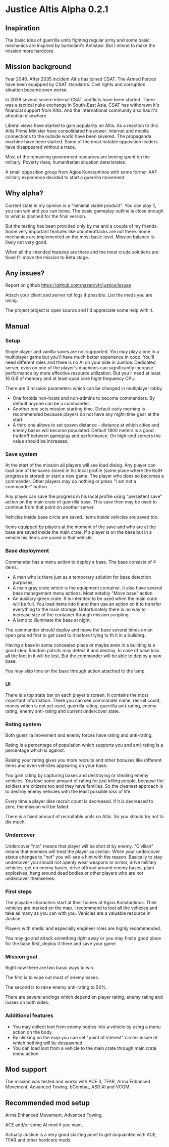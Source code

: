# Justice Altis Alpha 0.2.1

## Inspiration
The basic idea of guerrilla units fighting regular army
and some basic mechanics are inspired by barbolani's Antistasi.
But I intend to make the mission more hardcore.

## Mission background
Year 2040. After 2035 incident Altis has joined CSAT.
The Armed Forces have been equipped by CSAT standards.
Civil rights and corruption situation became even worse.

In 2039 several severe internal CSAT conflicts have been started.
There was a tactical nuke exchange in South-East Asia.
CSAT has withdrawn it's financial support from Altis.
And the international community also has it's attention elsewhere.

Liberal views have started to gain popularity on Altis.
As a reaction to this Altis Prime Minister have consolidated his power.
Internet and mobile connections to the outside world have been severed.
The propaganda machine have been started.
Some of the most notable opposition leaders have disappeared without a trace.

Most of the remaining govenrment resources are beeing spent on the military.
Poverty rises, humanitarian situation deteriorates.

A small opposition group from Agios Konstantinos with some former
AAF military experience decided to start a guerrilla movement.

## Why alpha?
Current state in my opinion is a "minimal viable product".
You can play it, you can win and you can loose.
The basic gameplay outline is close enough to what is planned for the final version.

But the testing has been provided only by me and a couple of my friends.
Some very important features like counterattacks are not there.
Some mechanics are implemented on the most basic level.
Mission balance is likely not very good.

When all the intended features are there and the most crude solutions
are fixed I'll move the mission to Beta stage.

## Any issues?
Report on github https://github.com/nazarovtr/justice/issues

Attach your client and server rpt logs if possible. List the mods you are using.

The project project is open source and I'd appreciate some help with it.

## Manual

### Setup
Single player and vanilla saves are not supported.
You may play alone in a multiplayer game but you'll have much better experience in coop.
You'll need different roles and there is no AI on your side in Justice.
Dedicated server, even on one of the player's machines can significantly increase performance by more effective resource utilization.
But you'll need at least 16 GiB of memory and at least quad core hight frequency CPU.

There are 3 mission parameters which can be changed in multiplayer lobby.
- One forbids non-hosts and non-admins to become commanders. By default anyone can be a commander.
- Another one sets mission starting time.
Default early morning is recommended because players do not have any night-time gear at the start.
- A third one allows to set spawn distance - distance at which cities and enemy bases will become populated.
Default 1800 meters is a good tradeoff between gameplay and performance.
On high-end servers the value should be increased.

### Save system
At the start of the mission all players will see load dialog.
Any player can load one of the saves stored in his local profile (same place where the KotH progress is stored) or start a new game.
The player who does so becomes a commander.
Other players may do nothing or press "I am not a commander" button.

Any player can save the progress in his local profile using "persistent save" action on the main crate of guerrilla base.
This save then may be used to continue from that point on another server.

Vehicles inside base circle are saved.
Items inside vehicles are saved too.

Items equipped by players at the moment of the save and who are at the base are saved inside the main crate.
If a player is on the base but in a vehicle his items are saved in that vehicle.

### Base deployment
Commander has a menu action to deploy a base. The base consists of 4 items.
- A man who is there just as a temporary solution for base detection purposes,
- A main gray crate which is the equipment container. It also have several base management menu actions. Most notably "Move base" action.
- An auxilary green crate. It is intended to be used when the main crate will be full. You load items into it and then use an action on it to transfer everything to the main storage. Unfortunately there is no way to increase size of the container through mission scripting.
- A lamp to illuminate the base at night.

The commander should deploy and move the base several times on an open ground first to get used to it before trying to fit it in a building.

Having a base in some concealed place or maybe even in a building is a good idea.
Random patrols may detect it and destroy.
In case of base loss all the loot in it will be lost.
But the commander will be able to deploy a new base.

You may skip time on the base through action attached to the lamp.

### UI
There is a top state bar on each player's screen. It contains the most important information.
There you can see commander name, recruit count, money which is not yet used, guerrilla rating, guerrilla anti-rating, enemy rating, enemy anti-rating and current undercover state.

### Rating system
Both guerrilla movement and enemy forces have rating and anti-rating.

Rating is a percentage of population which supports you and anti-rating is a percentage which is against.

Raising your rating gives you more recruits and other bonuses like different items and even vehicles appearing on your base.

You gain rating by capturing bases and destroying or stealing enemy vehicles.
You lose some amount of rating for just killing people, because the soldiers are citizens too and they have families.
So the cleanest approach is to destroy enemy vehicles with the least possible loss of life.

Every time a player dies recruit count is decreased.
If it is decreased to zero, the mission will be failed.

There is a fixed amount of recruitable units on Altis.
So you should try not to die much.

### Undercover
Undercover "not" means that player will be shot at by enemy.
"Civilian" means that enemies will treat the player as civilian.
When your undercover status changes to "not" you will see a hint with the reason.
Basically to stay undercover you should not openly wear weapons or armor,
drive military vehicles, get on enemy bases, drive offroad around enemy bases,
plant explosives, hang around dead bodies or other players who are not undercover themselves.

### First steps
The playable characters start at their homes at Agios Konstantinos.
Their vehicles are marked on the map.
I recommend to loot all the vehicles and take as many as you can with you.
Vehicles are a valuable resource in Justice.

Players with medic and especially engineer roles are highly recommended.

You may go and attack something right away or you may find a good place for the base first, deploy it there and save your game.

### Mission goal
Right now there are two basic ways to win.

The first is to wipe out most of enemy bases.

The second is to raise enemy anti-rating to 50%.

There are several endings which depend on player rating, enemy rating and losses on both sides.

### Additional features
- You may collect loot from enemy bodies into a vehicle by using a menu action on the body.
- By clicking on the map you can set "point of interest" circles inside of which nothing will be despawned.
- You can load loot from a vehicle to the main crate through main crate menu action.

## Mod support
The mission was tested and works with ACE 3, TFAR, Arma Enhanced Movement, Advanced Towing, bCombat, ASR AI and VCOM.

## Recommended mod setup
Arma Enhanced Movement, Advanced Towing.

ACE and/or some AI mod if you want.

Actually Justice is a very good starting point to get acquainted with ACE, TFAR and other hardcore mods.
